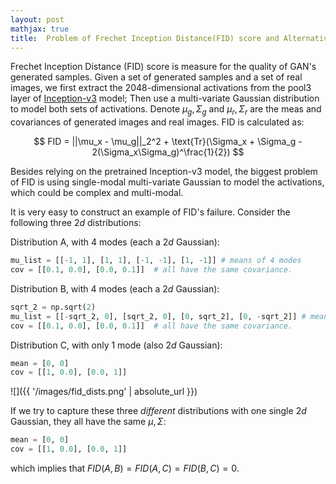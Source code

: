 ```yaml
---
layout: post
mathjax: true
title:  Problem of Frechet Inception Distance(FID) score and Alternative
---
```


Frechet Inception Distance (FID) score is measure for the quality of GAN's generated samples. Given a set of generated samples and a set of real images, we first extract the 2048-dimensional activations from the pool3 layer of [Inception-v3](https://tfhub.dev/google/imagenet/inception_v3/classification/4) model; Then use a multi-variate Gaussian distribution to model both sets of activations. Denote $\mu_g, \Sigma_g$ and $\mu_r, \Sigma_r$ are the meas and covariances of generated images and real images. FID is calculated as:

$$
FID = ||\mu_x - \mu_g||_2^2 + \text{Tr}(\Sigma_x + \Sigma_g - 2(\Sigma_x\Sigma_g)^\frac{1}{2})
$$

Besides relying on the pretrained Inception-v3 model, the biggest problem of FID is using single-modal multi-variate Gaussian to model the activations, which could be complex and multi-modal.

It is very easy to construct an example of FID's failure. Consider the following three $2d$ distributions:

Distribution A, with 4 modes (each a $2d$ Gaussian):

```python
mu_list = [[-1, 1], [1, 1], [-1, -1], [1, -1]] # means of 4 modes
cov = [[0.1, 0.0], [0.0, 0.1]]  # all have the same covariance.
```

Distribution B, with 4 modes (each a $2d$ Gaussian):

```python
sqrt_2 = np.sqrt(2)
mu_list = [[-sqrt_2, 0], [sqrt_2, 0], [0, sqrt_2], [0, -sqrt_2]] # means of 4 modes
cov = [[0.1, 0.0], [0.0, 0.1]]  # all have the same covariance.
```

Distribution C, with only 1 mode (also $2d$ Gaussian):

```python
mean = [0, 0]
cov = [[1, 0.0], [0.0, 1]]
```


![]({{ '/images/fid_dists.png' | absolute_url }})

If we try to capture these three *different* distributions with one single $2d$ Gaussian, they all have the same $\mu, \Sigma$:

```python
mean = [0, 0]
cov = [[1, 0.0], [0.0, 1]]
```

which implies that $FID(A, B) = FID(A, C) = FID(B, C) = 0$. 

